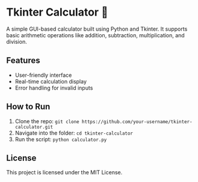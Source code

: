 # Tkinter Calculator 🧮

A simple GUI-based calculator built using Python and Tkinter. It supports basic arithmetic operations like addition, subtraction, multiplication, and division.

## Features
- User-friendly interface
- Real-time calculation display
- Error handling for invalid inputs

## How to Run
1. Clone the repo: `git clone https://github.com/your-username/tkinter-calculator.git`
2. Navigate into the folder: `cd tkinter-calculator`
3. Run the script: `python calculator.py`

## License
This project is licensed under the MIT License.

